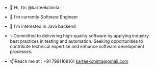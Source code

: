 - 👋 Hi, I’m @karteekchinta
- 🌱 I’m currently Software Engineer
- 👀 I’m interested in Java backend
- ✨Committed to delivering high-quality software by applying industry best practices in testing
and automation. Seeking opportunities to contribute technical expertise and enhance software development processes.

- 📫Reach me at : +91 7981168161  karteekchinta@gmail.com

<!---
karteekchinta/karteekchinta is a ✨ special ✨ repository because its `README.md` (this file) appears on your GitHub profile.
You can click the Preview link to take a look at your changes.
--->
